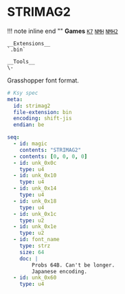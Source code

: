 # STRIMAG2

!!! note inline end ""
    __Games__
    [`K7`](/ghm_docs/games/K7)
    [`NMH`](/ghm_docs/games/NMH)
    [`NMH2`](/ghm_docs/games/NMH2)
    
    __Extensions__
    `.bin`

    __Tools__  
    \-

Grasshopper font format.

```yaml
# Ksy spec
meta:
  id: strimag2
  file-extension: bin
  encoding: shift-jis
  endian: be

seq:
  - id: magic
    contents: "STRIMAG2"
  - contents: [0, 0, 0, 0]
  - id: unk_0x0c
    type: u4
  - id: unk_0x10
    type: u4
  - id: unk_0x14
    type: u4
  - id: unk_0x18
    type: u4
  - id: unk_0x1c
    type: u2
  - id: unk_0x1e
    type: u2
  - id: font_name
    type: strz
    size: 64
    doc: | 
        Probs 64B. Can't be longer.
        Japanese encoding.
  - id: unk_0x60
    type: u4
```